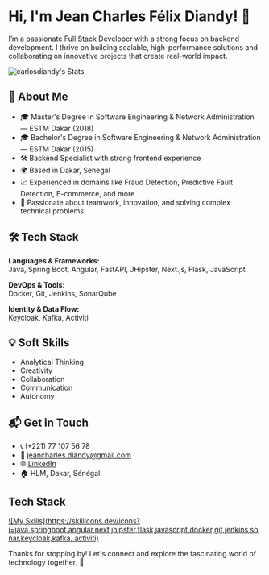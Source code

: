 # Hi, I'm Jean Charles Félix Diandy! 👋

I’m a passionate Full Stack Developer with a strong focus on backend development. I thrive on building scalable, high-performance solutions and collaborating on innovative projects that create real-world impact.

![carlosdiandy's Stats](https://github-readme-stats.vercel.app/api?username=carlosdiandy&theme=vue-dark&show_icons=true&hide_border=true&count_private=true)

## 🚀 About Me

- 🎓 Master's Degree in Software Engineering & Network Administration — ESTM Dakar (2018)
- 🎓 Bachelor's Degree in Software Engineering & Network Administration — ESTM Dakar (2015)
- 🛠️ Backend Specialist with strong frontend experience
- 🌍 Based in Dakar, Senegal
- 📈 Experienced in domains like Fraud Detection, Predictive Fault Detection, E-commerce, and more
- 🤝 Passionate about teamwork, innovation, and solving complex technical problems

## 🛠️ Tech Stack

**Languages & Frameworks:**  
Java, Spring Boot, Angular, FastAPI, JHipster, Next.js, Flask, JavaScript

**DevOps & Tools:**  
Docker, Git, Jenkins, SonarQube

**Identity & Data Flow:**  
Keycloak, Kafka, Activiti

## 💡 Soft Skills

- Analytical Thinking  
- Creativity  
- Collaboration  
- Communication  
- Autonomy

## 📬 Get in Touch

- 📞 (+221) 77 107 56 78  
- 📧 [jeancharles.diandy@gmail.com](mailto:jeancharles.diandy@gmail.com)  
- 🌐 [LinkedIn](https://www.linkedin.com/in/carlosdiandy)  
- 🏠 HLM, Dakar, Sénégal

## Tech Stack
[![My Skills](https://skillicons.dev/icons?i=java,springboot,angular,next,jhipster,flask,javascript,docker,git,jenkins,sonar,keycloak,kafka, activiti)](https://skillicons.dev)

Thanks for stopping by! Let's connect and explore the fascinating world of technology together. 🚀



<!--

Here are some ideas to get you started:

- 🔭 I’m currently working on ...
- 🌱 I’m currently learning ...
- 👯 I’m looking to collaborate on ...
- 🤔 I’m looking for help with ...
- 💬 Ask me about ...
- 📫 How to reach me: ...
- 😄 Pronouns: ...
- ⚡ Fun fact: ...
-->
